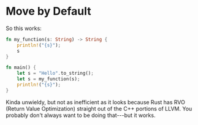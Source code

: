 # Move by Default

So this works:

```rust
fn my_function(s: String) -> String {
    println!("{s}");
    s
}

fn main() {
    let s = "Hello".to_string();
    let s = my_function(s);
    println!("{s}");
}
```

Kinda unwieldy, but not as inefficient as it looks because Rust has RVO (Return Value Optimization) straight out of the C++ portions of LLVM. You probably don't always want to be doing that---but it works.
